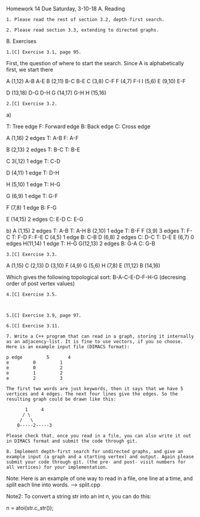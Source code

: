 Homework 14   Due Saturday, 3-10-18
A. Reading

    1. Please read the rest of section 3.2, depth-first search.

    2. Please read section 3.3, extending to directed graphs.

B. Exercises

    1.[C] Exercise 3.1, page 95.

First, the question of where to start the search. Since A is alphabetically first, we start there

A (1,12)
<tree edge> A-B
<back edge> A-E
B (2,11)
<tree edge>B-C
<tree edge>B-E
C (3,8)
<tree edge>C-F
F (4,7)
<tree edge>F-I
I (5,6)
<No edge>
E (9,10)
<cross edge> E-F

D (13,18)
<tree edge> D-G
<back edge> D-H
G (14,17)
<tree edge> G-H
H (15,16)
<No edge>

    2.[C] Exercise 3.2.
a)

T: Tree edge
F: Forward edge
B: Back edge
C: Cross edge

A (1,16)
    2 edges
    T: A-B
    F: A-F

B (2,13)
    2 edges
    T: B-C
    T: B-E

C 3(,12)
    1 edge
    T: C-D

D (4,11)
    1 edge
    T: D-H

H (5,10)
    1 edge
    T: H-G

G (6,9)
    1 edge
    T: G-F

F (7,8)
    1 edge
    B: F-G 

E (14,15)
    2 edges
    C: E-D
    C: E-G

b)
A (1,15)
    2 edges
    T: A-B
    T: A-H
B (2,10)
    1 edge
    T: B-F
F (3,9)
    3 edges
    T: F-C
    T: F-D
    F: F-E
C (4,5)
    1 edge
    B: C-B
D (6,8)
    2 edges
    C: D-C
    T: D-E
E (6,7)
    0 edges
H(11,14)
    1 edge
    T: H-G
G(12,13)
    2 edges
    B: G-A
    C: G-B


    3.[C] Exercise 3.3.

A (1,15)
C (2,13)
D (3,10)
F (4,9)
G (5,6)
H (7,8)
E (11,12)
B (14,16)

Which gives the following topological sort: B-A-C-E-D-F-H-G (decresing order of post vertex values)

    4.[C] Exercise 3.5.



    5.[C] Exercise 3.9, page 97.

    6.[C] Exercise 3.11.

    7. Write a C++ program that can read in a graph, storing it internally as an adjacency-list. It is fine to use vectors, if you so choose. Here is an example input file (DIMACS format):

    p edge         5       4
    e         0         1
    e         0         2
    e         1         2
    e         2         3

    The first two words are just keywords, then it says that we have 5 vertices and 4 edges. The next four lines give the edges. So the resulting graph could be drawn like this:

           1     4
          / \
         /   \
        0-----2-----3

    Please check that, once you read in a file, you can also write it out in DIMACS format and submit the code through git.

    8. Implement depth-first search for undirected graphs, and give an example input (a graph and a starting vertex) and output. Again please submit your code through git. (the pre- and post- visit numbers for all vertices) for your implementation.





Note: Here is an example of one way to read in a file, one line at a time, and split each line into words. --> split.cpp

Note2: To convert a string str into an int n, you can do this:

n = atoi(str.c_str());